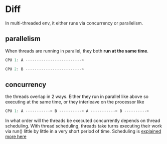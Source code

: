 # Diff
In multi-threaded env, it either runs via concurrency or parallelism.

## parallelism
When threads are running in parallel, they both **run at the same time**.
```java
CPU 1: A ------------------------->

CPU 2: B ------------------------->
```

## concurrency
the threads overlap in 2 ways. Either they run in parallel like above so executing at the same time, or they interleave on the processor like
```java
CPU 1: A -----------> B ----------> A -----------> B ---------->
```

In what order will the threads be executed concurrently depends on thread scheduling. With thread scheduling, threads take turns executing their work via run() little
by little in a very short period of time. Scheduling is [explained more here](https://github.com/brian6484/CSKnowledge/blob/main/thread%20scheduling.md)

